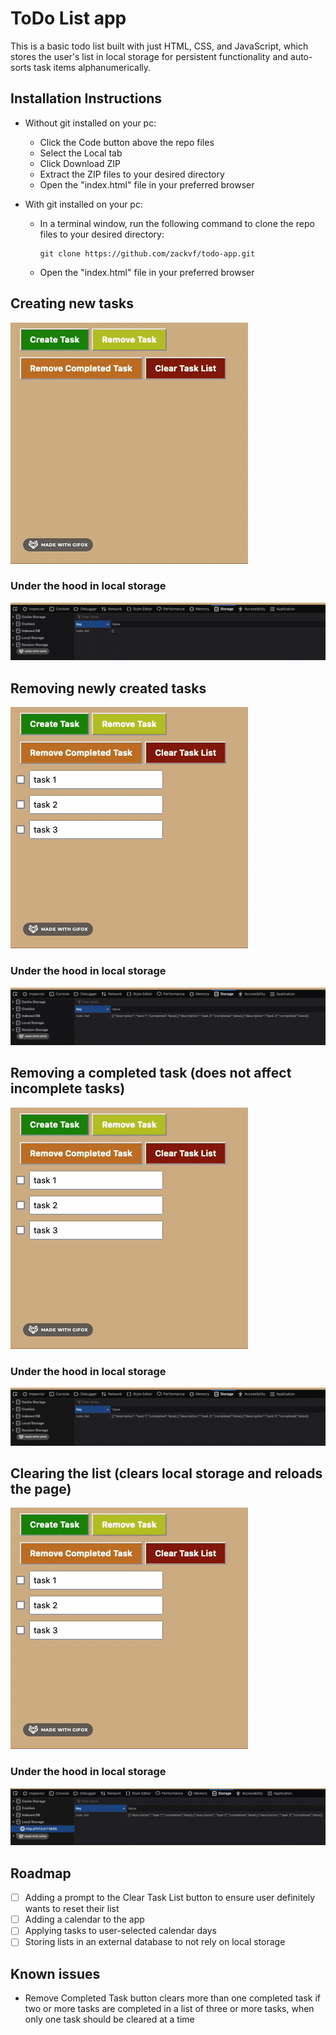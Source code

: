 # ToDo List app

This is a basic todo list built with just HTML, CSS, and JavaScript, which stores the user's list in local storage for persistent functionality and auto-sorts task items alphanumerically.

## Installation Instructions

- Without git installed on your pc:

  - Click the Code button above the repo files
  - Select the Local tab
  - Click Download ZIP
  - Extract the ZIP files to your desired directory
  - Open the "index.html" file in your preferred browser

- With git installed on your pc:

  - In a terminal window, run the following command to clone the repo files to your desired directory:

    ```
    git clone https://github.com/zackvf/todo-app.git
    ```

  - Open the "index.html" file in your preferred browser

## Creating new tasks

![Creating new tasks](<./images/creating new tasks.gif>)

### Under the hood in local storage

![Creating new tasks](<./images/ls creating new tasks.gif>)

## Removing newly created tasks

![Removing a task](<./images/removing tasks.gif>)

### Under the hood in local storage

![Removing a task](<./images/ls removing tasks.gif>)

## Removing a completed task (does not affect incomplete tasks)

![Removing completed task](<./images/removing completed tasks.gif>)

### Under the hood in local storage

![Removing completed task](<./images/ls removing completed tasks.gif>)

## Clearing the list (clears local storage and reloads the page)

![Clearing task list](<./images/clearing task list.gif>)

### Under the hood in local storage

![Clearing task list](<./images/ls clearing task list.gif>)

## Roadmap

- [ ] Adding a prompt to the Clear Task List button to ensure user definitely wants to reset their list
- [ ] Adding a calendar to the app
- [ ] Applying tasks to user-selected calendar days
- [ ] Storing lists in an external database to not rely on local storage

## Known issues

- Remove Completed Task button clears more than one completed task if two or more tasks are completed in a list of three or more tasks, when only one task should be cleared at a time
